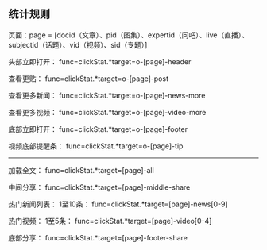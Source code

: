 ## 统计规则  

页面：page = [docid（文章）、pid（图集）、expertid（问吧）、live（直播）、subjectid（话题）、vid（视频）、sid（专题）]  

头部立即打开： func=clickStat.*target=o-[page]-header 

查看更贴： func=clickStat.*target=o-[page]-post 

查看更多新闻： func=clickStat.*target=o-[page]-news-more  

查看更多视频： func=clickStat.*target=o-[page]-video-more 

底部立即打开： func=clickStat.*target=o-[page]-footer   

视频底部提醒条： func=clickStat.*target=o-[page]-tip  

--------------------------------------------------------------------------------------------------------------------

加载全文： func=clickStat.*target=[page]-all 

中间分享： func=clickStat.*target=[page]-middle-share

热门新闻列表： 1至10条： func=clickStat.*target=[page]-news[0-9]  

热门视频： 1至5条： func=clickStat.*target=[page]-video[0-4]  

底部分享： func=clickStat.*target=[page]-footer-share  


